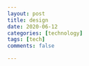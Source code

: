 ```yaml
---
layout: post
title: design
date: 2020-06-12
categories: [technology]
tags: [tech]
comments: false

---
```


